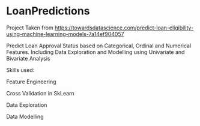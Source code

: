 # LoanPredictions

Project Taken from https://towardsdatascience.com/predict-loan-eligibility-using-machine-learning-models-7a14ef904057

Predict Loan Approval Status based on Categorical, Ordinal and Numerical Features. Including Data Exploration and Modelling using Univariate and Bivariate Analysis

Skills used:

Feature Engineering

Cross Validation in SkLearn

Data Exploration

Data Modelling

